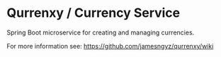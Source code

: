 # Qurrenxy / Currency Service

Spring Boot microservice for creating and managing currencies.

For more information see: https://github.com/jamesngyz/qurrenxy/wiki